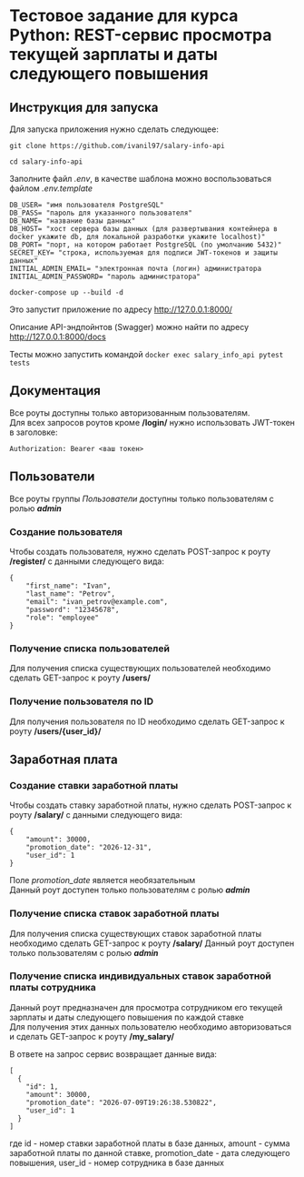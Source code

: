 # Тестовое задание для курса Python: REST-сервис просмотра текущей зарплаты и даты следующего повышения

## Инструкция для запуска

Для запуска приложения нужно сделать следующее:

``` 
git clone https://github.com/ivanil97/salary-info-api

cd salary-info-api
```

Заполните файл *.env*, в качестве шаблона можно воспользоваться файлом *.env.template*

```
DB_USER= "имя пользователя PostgreSQL"
DB_PASS= "пароль для указанного пользователя"
DB_NAME= "название базы данных"
DB_HOST= "хост сервера базы данных (для развертывания контейнера в docker укажите db, для локальной разработки укажите localhost)"
DB_PORT= "порт, на котором работает PostgreSQL (по умолчанию 5432)"
SECRET_KEY= "строка, используемая для подписи JWT-токенов и защиты данных"
INITIAL_ADMIN_EMAIL= "электронная почта (логин) администратора
INITIAL_ADMIN_PASSWORD= "пароль администратора"
```

```
docker-compose up --build -d
```

Это запустит приложение по адресу http://127.0.0.1:8000/

Описание API-эндпойнтов (Swagger) можно найти по адресу http://127.0.0.1:8000/docs

Тесты можно запустить командой ```docker exec salary_info_api pytest tests```

## Документация

Все роуты доступны только авторизованным пользователям.  
Для всех запросов роутов кроме **/login/** нужно использовать JWT-токен в заголовке:
```
Authorization: Bearer <ваш токен>
```
## Пользователи

Все роуты группы _Пользователи_ доступны только пользователям с ролью **_admin_**

### Создание пользователя

Чтобы создать пользователя, нужно сделать POST-запрос к роуту **/register/** с данными следующего вида:

```
{
    "first_name": "Ivan",
    "last_name": "Petrov",
    "email": "ivan_petrov@example.com",
    "password": "12345678",
    "role": "employee"
}
```

### Получение списка пользователей

Для получения списка существующих пользователей необходимо сделать GET-запрос к роуту **/users/**  

### Получение пользователя по ID

Для получения пользователя по ID необходимо сделать GET-запрос к роуту **/users/{user_id}/**  

## Заработная плата

### Создание ставки заработной платы

Чтобы создать ставку заработной платы, нужно сделать POST-запрос к роуту **/salary/** с данными следующего вида:

```
{
    "amount": 30000,
    "promotion_date": "2026-12-31",
    "user_id": 1
}
```

Поле _promotion_date_ является необязательным  
Данный роут доступен только пользователям с ролью **_admin_**

### Получение списка ставок заработной платы

Для получения списка существующих ставок заработной платы необходимо сделать GET-запрос к роуту **/salary/**
Данный роут доступен только пользователям с ролью **_admin_**

### Получение списка индивидуальных ставок заработной платы сотрудника

Данный роут предназначен для просмотра сотрудником его текущей зарплаты и даты следующего повышения по каждой ставке  
Для получения этих данных пользователю необходимо авторизоваться и сделать GET-запрос к роуту **/my_salary/**

В ответе на запрос сервис возвращает данные вида:

```
[
  {
    "id": 1,
    "amount": 30000,
    "promotion_date": "2026-07-09T19:26:38.530822",
    "user_id": 1
  }
]
```

где id - номер ставки заработной платы в базе данных, amount - сумма заработной платы по данной ставке, promotion_date - дата следующего повышения,
user_id - номер сотрудника в базе данных